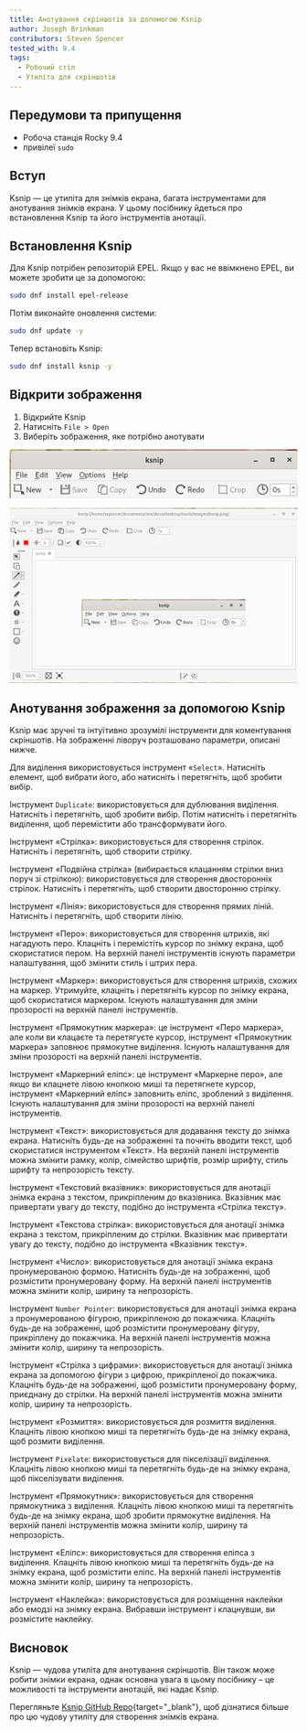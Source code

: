 ```yaml
---
title: Анотування скріншотів за допомогою Ksnip
author: Joseph Brinkman
contributors: Steven Spencer
tested_with: 9.4
tags:
  - Робочий стіл
  - Утиліта для скріншотів
---
```


## Передумови та припущення

- Робоча станція Rocky 9.4
- привілеї `sudo`

## Вступ

Ksnip — це утиліта для знімків екрана, багата інструментами для анотування знімків екрана. У цьому посібнику йдеться про встановлення Ksnip та його інструментів анотації.

## Встановлення Ksnip

Для Ksnip потрібен репозиторій EPEL. Якщо у вас не ввімкнено EPEL, ви можете зробити це за допомогою:

```bash
sudo dnf install epel-release
```

Потім виконайте оновлення системи:

```bash
sudo dnf update -y
```

Тепер встановіть Ksnip:

```bash
sudo dnf install ksnip -y
```

## Відкрити зображення

1. Відкрийте Ksnip
2. Натисніть `File > Open`
3. Виберіть зображення, яке потрібно анотувати

![ksnip](images/ksnip.png)

![ksnip\_open](images/ksnip_image_opened.png)

## Анотування зображення за допомогою Ksnip

Ksnip має зручні та інтуїтивно зрозумілі інструменти для коментування скріншотів.  На зображенні ліворуч розташовано параметри, описані нижче.

Для виділення використовується інструмент «`Select`». Натисніть елемент, щоб вибрати його, або натисніть і перетягніть, щоб зробити вибір.

Інструмент `Duplicate`: використовується для дублювання виділення. Натисніть і перетягніть, щоб зробити вибір. Потім натисніть і перетягніть виділення, щоб перемістити або трансформувати його.

Інструмент «Стрілка»: використовується для створення стрілок. Натисніть і перетягніть, щоб створити стрілку.

Інструмент «Подвійна стрілка» (вибирається клацанням стрілки вниз поруч зі стрілкою): використовується для створення двосторонніх стрілок. Натисніть і перетягніть, щоб створити двосторонню стрілку.

Інструмент «Лінія»: використовується для створення прямих ліній. Натисніть і перетягніть, щоб створити лінію.

Інструмент «Перо»: використовується для створення штрихів, які нагадують перо. Клацніть і перемістіть курсор по знімку екрана, щоб скористатися пером. На верхній панелі інструментів існують параметри налаштування, щоб змінити стиль і штрих пера.

Інструмент «Маркер»: використовується для створення штрихів, схожих на маркер. Утримуйте, клацніть і перетягніть курсор по знімку екрана, щоб скористатися маркером. Існують налаштування для зміни прозорості на верхній панелі інструментів.

Інструмент «Прямокутник маркера»: це інструмент «Перо маркера», але коли ви клацаєте та перетягуєте курсор, інструмент «Прямокутник маркера» заповнює прямокутне виділення. Існують налаштування для зміни прозорості на верхній панелі інструментів.

Інструмент «Маркерний еліпс»: це інструмент «Маркерне перо», але якщо ви клацнете лівою кнопкою миші та перетягнете курсор, інструмент «Маркерний еліпс» заповнить еліпс, зроблений з виділення. Існують налаштування для зміни прозорості на верхній панелі інструментів.

Інструмент «Текст»: використовується для додавання тексту до знімка екрана. Натисніть будь-де на зображенні та почніть вводити текст, щоб скористатися інструментом «Текст». На верхній панелі інструментів можна змінити рамку, колір, сімейство шрифтів, розмір шрифту, стиль шрифту та непрозорість тексту.

Інструмент «Текстовий вказівник»: використовується для анотації знімка екрана з текстом, прикріпленим до вказівника. Вказівник має привертати увагу до тексту, подібно до інструмента «Стрілка тексту».

Інструмент «Текстова стрілка»: використовується для анотації знімка екрана з текстом, прикріпленим до стрілки. Вказівник має привертати увагу до тексту, подібно до інструмента «Вказівник тексту».

Інструмент «Число»: використовується для анотації знімка екрана пронумерованою формою. Натисніть будь-де на зображенні, щоб розмістити пронумеровану форму. На верхній панелі інструментів можна змінити колір, ширину та непрозорість.

Інструмент `Number Pointer`: використовується для анотації знімка екрана з пронумерованою фігурою, прикріпленою до покажчика. Клацніть будь-де на зображенні, щоб розмістити пронумеровану фігуру, прикріплену до покажчика. На верхній панелі інструментів можна змінити колір, ширину та непрозорість.

Інструмент «Стрілка з цифрами»: використовується для анотації знімка екрана за допомогою фігури з цифрою, прикріпленої до покажчика. Клацніть будь-де на зображенні, щоб розмістити пронумеровану форму, приєднану до стрілки. На верхній панелі інструментів можна змінити колір, ширину та непрозорість.

Інструмент «Розмиття»: використовується для розмиття виділення. Клацніть лівою кнопкою миші та перетягніть будь-де на знімку екрана, щоб розмити виділення.

Інструмент `Pixelate`: використовується для пікселізації виділення. Клацніть лівою кнопкою миші та перетягніть будь-де на знімку екрана, щоб пікселізувати виділення.

Інструмент «Прямокутник»: використовується для створення прямокутника з виділення. Клацніть лівою кнопкою миші та перетягніть будь-де на знімку екрана, щоб зробити прямокутне виділення. На верхній панелі інструментів можна змінити колір, ширину та непрозорість.

Інструмент «Еліпс»: використовується для створення еліпса з виділення. Клацніть лівою кнопкою миші та перетягніть будь-де на знімку екрана, щоб розмістити еліпс. На верхній панелі інструментів можна змінити колір, ширину та непрозорість.

Інструмент «Наклейка»: використовується для розміщення наклейки або емодзі на знімку екрана. Вибравши інструмент і клацнувши, ви розмістите наклейку.

## Висновок

Ksnip — чудова утиліта для анотування скріншотів. Він також може робити знімки екрана, однак основна увага в цьому посібнику – це можливості та інструменти анотацій, які надає Ksnip.

Перегляньте [Ksnip GitHub Repo](https://github.com/ksnip/ksnip){target="_blank"}, щоб дізнатися більше про цю чудову утиліту для створення знімків екрана.

